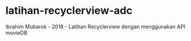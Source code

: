 # latihan-recyclerview-adc
Ibrahim Mubarok - 2018 - Latihan Recyclerview dengan menggunakan API movieDB
